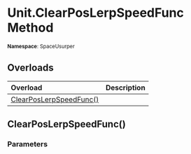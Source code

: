 # Unit.ClearPosLerpSpeedFunc Method

<small>**Namespace**: SpaceUsurper</small>

## Overloads

<div markdown="1" class="member-table">

| Overload | Description |
| :------- | ----------- |
| [ClearPosLerpSpeedFunc()](#) |  | 

</div>

## ClearPosLerpSpeedFunc()
### Parameters
